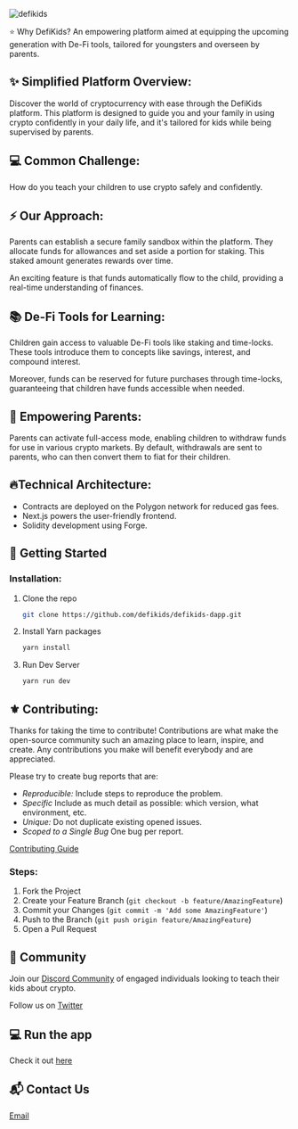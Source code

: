 ![defikids](https://github.com/NathanTarbert/defikids/assets/66887028/5f89ee84-e66c-4909-b386-c489fe7387f0)

⭐️ Why DefiKids?
An empowering platform aimed at equipping the upcoming generation with De-Fi tools, tailored for youngsters and overseen by parents.

## ✨ Simplified Platform Overview:

Discover the world of cryptocurrency with ease through the DefiKids platform. This platform is designed to guide you and your family in using crypto confidently in your daily life, and it's tailored for kids while being supervised by parents.

## 💻 Common Challenge:

How do you teach your children to use crypto safely and confidently.

## ⚡ Our Approach:

Parents can establish a secure family sandbox within the platform. They allocate funds for allowances and set aside a portion for staking. This staked amount generates rewards over time.

An exciting feature is that funds automatically flow to the child, providing a real-time understanding of finances.

## 📚 De-Fi Tools for Learning:

Children gain access to valuable De-Fi tools like staking and time-locks. These tools introduce them to concepts like savings, interest, and compound interest.

Moreover, funds can be reserved for future purchases through time-locks, guaranteeing that children have funds accessible when needed.

## 💌 Empowering Parents:

Parents can activate full-access mode, enabling children to withdraw funds for use in various crypto markets. By default, withdrawals are sent to parents, who can then convert them to fiat for their children.

## 🔥Technical Architecture:

- Contracts are deployed on the Polygon network for reduced gas fees.
- Next.js powers the user-friendly frontend.
- Solidity development using Forge.

## 🚀 Getting Started

### Installation:

1. Clone the repo
   ```sh
   git clone https://github.com/defikids/defikids-dapp.git
   ```
2. Install Yarn packages
   ```sh
   yarn install
   ```
3. Run Dev Server
   ```sh
   yarn run dev
   ```

<!-- CONTRIBUTING -->

## ⚜️ Contributing:

Thanks for taking the time to contribute! Contributions are what make the open-source community such an amazing place to learn, inspire, and create. Any contributions you make will benefit everybody and are appreciated.

Please try to create bug reports that are:

- <i>Reproducible:</i> Include steps to reproduce the problem.
- <i>Specific</i> Include as much detail as possible: which version, what environment, etc.
- <i>Unique:</i> Do not duplicate existing opened issues.
- <i>Scoped to a Single Bug</i> One bug per report.

[Contributing Guide](https://github.com/defikids/.github/blob/main/profile/CONTRIBUTING.md)

### Steps:

1. Fork the Project
2. Create your Feature Branch (`git checkout -b feature/AmazingFeature`)
3. Commit your Changes (`git commit -m 'Add some AmazingFeature'`)
4. Push to the Branch (`git push origin feature/AmazingFeature`)
5. Open a Pull Request

## 💪 Community

Join our [Discord Community](https://discord.gg/bDGMYNa8Ng) of engaged individuals looking to teach their kids about crypto.

Follow us on [Twitter](https://twitter.com/defikids_)

## 💻 Run the app

Check it out [here](https://defikids.io/)

## 📬 Contact Us

[Email](https://defikidsproject@gmail.com)

